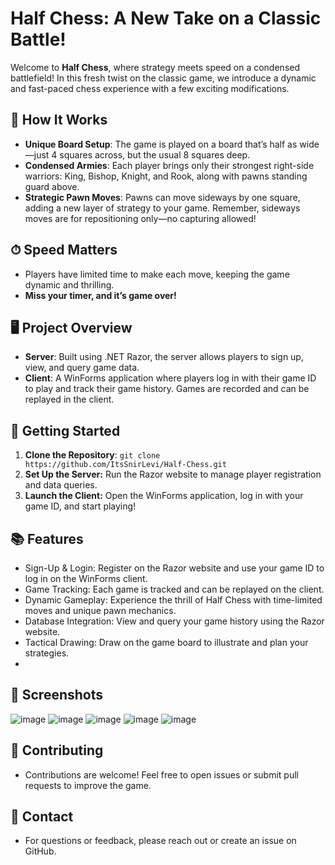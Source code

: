 # Half Chess: A New Take on a Classic Battle!

Welcome to **Half Chess**, where strategy meets speed on a condensed battlefield! In this fresh twist on the classic game, we introduce a dynamic and fast-paced chess experience with a few exciting modifications.

## 🎲 How It Works

- **Unique Board Setup**: The game is played on a board that’s half as wide—just 4 squares across, but the usual 8 squares deep.
- **Condensed Armies**: Each player brings only their strongest right-side warriors: King, Bishop, Knight, and Rook, along with pawns standing guard above.
- **Strategic Pawn Moves**: Pawns can move sideways by one square, adding a new layer of strategy to your game. Remember, sideways moves are for repositioning only—no capturing allowed!

## ⏱ Speed Matters

- Players have limited time to make each move, keeping the game dynamic and thrilling.
- **Miss your timer, and it’s game over!**

## 🖥 Project Overview

- **Server**: Built using .NET Razor, the server allows players to sign up, view, and query game data.
- **Client**: A WinForms application where players log in with their game ID to play and track their game history. Games are recorded and can be replayed in the client.

## 🚀 Getting Started

1. **Clone the Repository**:
   `git clone https://github.com/ItsSnirLevi/Half-Chess.git`
2. **Set Up the Server:**
    Run the Razor website to manage player registration and data queries.
3. **Launch the Client:**
    Open the WinForms application, log in with your game ID, and start playing!

## 📚 Features
- Sign-Up & Login: Register on the Razor website and use your game ID to log in on the WinForms client.
- Game Tracking: Each game is tracked and can be replayed on the client.
- Dynamic Gameplay: Experience the thrill of Half Chess with time-limited moves and unique pawn mechanics.
- Database Integration: View and query your game history using the Razor website.
- Tactical Drawing: Draw on the game board to illustrate and plan your strategies.
- 
## 📸 Screenshots
![image](https://github.com/user-attachments/assets/f8d6ac81-a739-4de4-b3d3-4e92389cc844)
![image](https://github.com/user-attachments/assets/f7afeb05-4ea3-44e3-846c-7175105c5002)
![image](https://github.com/user-attachments/assets/419ae9bf-8da3-47eb-99aa-a8c7ad0083f8)
![image](https://github.com/user-attachments/assets/c79e6d45-7838-4096-9fe1-dfed61fa457c)
![image](https://github.com/user-attachments/assets/76788104-236c-40d8-be1b-c5689dc2ccd8)


## 🤝 Contributing
- Contributions are welcome! Feel free to open issues or submit pull requests to improve the game.

## 📧 Contact
- For questions or feedback, please reach out or create an issue on GitHub.
